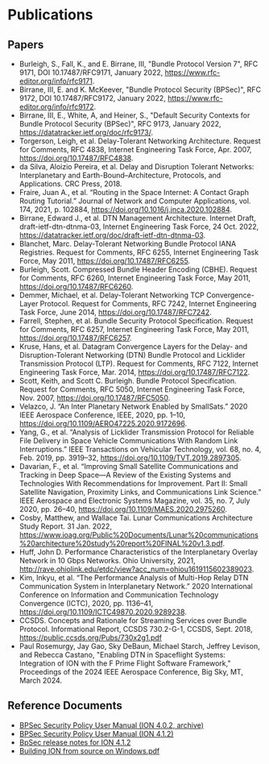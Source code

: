 # Publications

## Papers
* Burleigh, S., Fall, K., and E. Birrane, III, "Bundle Protocol Version 7", RFC 9171, DOI 10.17487/RFC9171, January 2022, <https://www.rfc-editor.org/info/rfc9171>.
* Birrane, III, E. and K. McKeever, "Bundle Protocol Security (BPSec)", RFC 9172, DOI 10.17487/RFC9172, January 2022, <https://www.rfc-editor.org/info/rfc9172>.
* Birrane, III, E., White, A, and Heiner, S., "Default Security Contexts for Bundle Protocol Security (BPSec)", RFC 9173, January 2022, <https://datatracker.ietf.org/doc/rfc9173/>.
* Torgerson, Leigh, et al. Delay-Tolerant Networking Architecture. Request for Comments, RFC 4838, Internet Engineering Task Force, Apr. 2007, https://doi.org/10.17487/RFC4838.
* da Silva, Aloizio Pereira, et al. Delay and Disruption Tolerant Networks: Interplanetary and Earth-Bound–Architecture, Protocols, and Applications. CRC Press, 2018.
* Fraire, Juan A., et al. “Routing in the Space Internet: A Contact Graph Routing Tutorial.” Journal of Network and Computer Applications, vol. 174, 2021, p. 102884, https://doi.org/10.1016/j.jnca.2020.102884.
* Birrane, Edward J., et al. DTN Management Architecture. Internet Draft, draft-ietf-dtn-dtnma-03, Internet Engineering Task Force, 24 Oct. 2022, https://datatracker.ietf.org/doc/draft-ietf-dtn-dtnma-03.
* Blanchet, Marc. Delay-Tolerant Networking Bundle Protocol IANA Registries. Request for Comments, RFC 6255, Internet Engineering Task Force, May 2011, https://doi.org/10.17487/RFC6255.
* Burleigh, Scott. Compressed Bundle Header Encoding (CBHE). Request for Comments, RFC 6260, Internet Engineering Task Force, May 2011, https://doi.org/10.17487/RFC6260.
* Demmer, Michael, et al. Delay-Tolerant Networking TCP Convergence-Layer Protocol. Request for Comments, RFC 7242, Internet Engineering Task Force, June 2014, https://doi.org/10.17487/RFC7242.
* Farrell, Stephen, et al. Bundle Security Protocol Specification. Request for Comments, RFC 6257, Internet Engineering Task Force, May 2011, https://doi.org/10.17487/RFC6257.
* Kruse, Hans, et al. Datagram Convergence Layers for the Delay- and Disruption-Tolerant Networking (DTN) Bundle Protocol and Licklider Transmission Protocol (LTP). Request for Comments, RFC 7122, Internet Engineering Task Force, Mar. 2014, https://doi.org/10.17487/RFC7122.
* Scott, Keith, and Scott C. Burleigh. Bundle Protocol Specification. Request for Comments, RFC 5050, Internet Engineering Task Force, Nov. 2007, https://doi.org/10.17487/RFC5050.
* Velazco, J. “An Inter Planetary Network Enabled by SmallSats.” 2020 IEEE Aerospace Conference, IEEE, 2020, pp. 1–10, https://doi.org/10.1109/AERO47225.2020.9172696.
* Yang, G., et al. “Analysis of Licklider Transmission Protocol for Reliable File Delivery in Space Vehicle Communications With Random Link Interruptions.” IEEE Transactions on Vehicular Technology, vol. 68, no. 4, Feb. 2019, pp. 3919–32, https://doi.org/10.1109/TVT.2019.2897305.
* Davarian, F., et al. “Improving Small Satellite Communications and Tracking in Deep Space—A Review of the Existing Systems and Technologies With Recommendations for Improvement. Part II: Small Satellite Navigation, Proximity Links, and Communications Link Science.” IEEE Aerospace and Electronic Systems Magazine, vol. 35, no. 7, July 2020, pp. 26–40, https://doi.org/10.1109/MAES.2020.2975260.
* Cosby, Matthew, and Wallace Tai. Lunar Communications Architecture Study Report. 31 Jan. 2022, https://www.ioag.org/Public%20Documents/Lunar%20communications%20architecture%20study%20report%20FINAL%20v1.3.pdf.
* Huff, John D. Performance Characteristics of the Interplanetary Overlay Network in 10 Gbps Networks. Ohio University, 2021, http://rave.ohiolink.edu/etdc/view?acc_num=ohiou1619115602389023.
* Kim, Inkyu, et al. “The Performance Analysis of Multi-Hop Relay DTN Communication System in Interplanetary Network.” 2020 International Conference on Information and Communication Technology Convergence (ICTC), 2020, pp. 1136–41, https://doi.org/10.1109/ICTC49870.2020.9289238.
* CCSDS. Concepts and Rationale for Streaming Services over Bundle Protocol. Informational Report, CCSDS 730.2-G-1, CCSDS, Sept. 2018, https://public.ccsds.org/Pubs/730x2g1.pdf
* Paul Rosemurgy, Jay Gao, Sky DeBaun, Michael Starch, Jeffrey Levison, and Rebecca Castano, "Enabling DTN in Spaceflight Systems: Integration of ION with the F Prime Flight Software Framework," Proceedings of the 2024 IEEE Aerospace Conference, Big Sky, MT, March 2024.

## Reference Documents

* [BPSec Security Policy User Manual (ION 4.0.2, archive)](./bpsec/Security_Policy_User_Manual-ION-4.0.2.pdf)
* [BPSec Security Policy User Manual (ION 4.1.2)](./bpsec/Security_Policy_User_Manual-ION-4.1.2.pdf)
* [BpSec release notes for ION 4.1.2](./bpsec/IOS_4.1.2_BPSec_release_notes.pdf)
* [Building ION from source on Windows.pdf](./windows/Building%20ION%20from%20source%20on%20Windows.pdf)